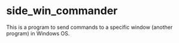 # side_win_commander
This is a program to send commands to a specific window (another program) in Windows OS.

